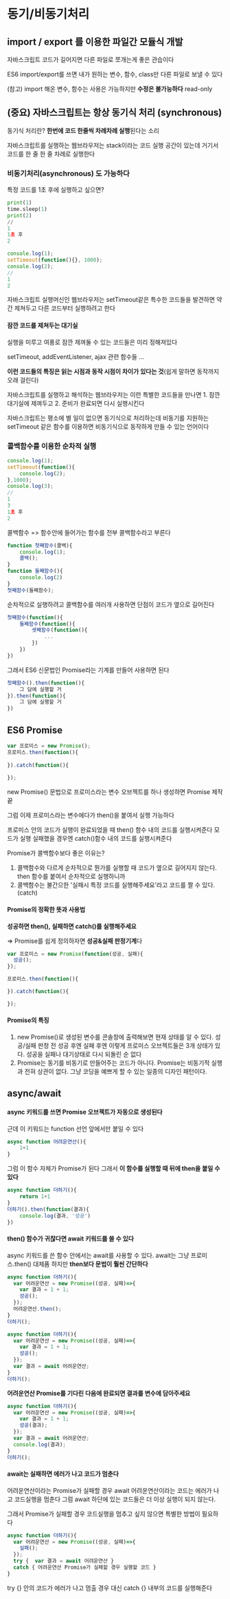 # 동기/비동기처리  

## import / export 를 이용한 파일간 모듈식 개발

자바스크립트 코드가 길어지면 다른 파일로 쪼개는게 좋은 관습이다

ES6 import/export를 쓰면 내가 원하는 변수, 함수, class만 다른 파일로 보낼 수 있다

(참고) import 해온 변수, 함수는 사용은 가능하지만 **수정은 불가능하다** read-only



## (중요) 자바스크립트는 항상 동기식 처리 (synchronous)

동기식 처리란? **한번에 코드 한줄씩 차례차례 실행**된다는 소리

자바스크립트를 실행하는 웹브라우저는 stack이라는 코드 실행 공간이 있는데 거기서 코드를 한 줄 한 줄 차례로 실행한다

### 비동기처리(asynchronous) 도 가능하다

특정 코드를 1초 후에 실행하고 싶으면?

```python
print(1)
time.sleep(1)
print(2)
// 
1
1초 후 
2
```

```js
console.log(1);
setTimeout(function(){}, 1000);
console.log(2);
//
1
2
```

자바스크립트 실행머신인 웹브라우저는 setTimeout같은 특수한 코드들을 발견하면 약간 제쳐두고 다른 코드부터 실행하려고 한다

#### 잠깐 코드를 제쳐두는 대기실

실행을 미루고 여픙로 잠깐 제껴둘 수 있는 코드들은 미리 정해져있다

setTimeout, addEventListener, ajax 관련 함수들 ...

**이런 코드들의 특징은 읽는 시점과 동작 시점이 차이가 있다는 것**(쉽게 말하면 동작까지 오래 걸린다)

자바스크립트를 실행하고 해석하는 웹브라우저는 이런 특별한 코드들을 만나면 1. 잠깐 대기실에 제껴두고 2. 준비가 완료되면 다시 실행시킨다



자바스크립트는 평소에 별 일이 없으면 동기식으로 처리하는데 비동기를 지원하는 setTimeout 같은 함수를 이용하면 비동기식으로 동작하게 만들 수 있는 언어이다



### 콜백함수를 이용한 순차적 실행

```js
console.log(1);
setTimeout(function(){
    console.log(2);
},1000);
console.log(3);
//
1
3
1초 후
2
```

콜백함수 => 함수안에 들어가는 함수를 전부 콜백함수라고 부른다

```js
function 첫째함수(콜백){
    console.log(1);
    콜백();
}
function 둘째함수(){
    console.log(2)
}
첫째함수(둘째함수);
```

순차적으로 실행하려고 콜백함수를 여러개 사용하면 단점이 코드가 옆으로 길어진다

```js
첫째함수(function(){
    둘째함수(function(){
        셋째함수(function(){
            ...
        })
    })
})
```

그래서 ES6 신문법인 Promise라는 기계를 만들어 사용하면 된다

```js
첫째함수().then(function(){
    그 담에 실행할 거
}).then(function(){
    그 담에 실행할 거
})
```



## ES6 Promise

```js
var 프로미스 = new Promise();
프로미스.then(function(){
    
}).catch(function(){
    
});
```

new Promise() 문법으로 프로미스라는 변수 오브젝트를 하나 생성하면 Promise 제작 끝

그럼 이제 프로미스라는 변수에다가 then()을 붙여서 실행 가능하다

프로미스 안의 코드가 실행이 완료되었을 때 then() 함수 내의 코드를 실행시켜준다 모드가 실행 실패했을 경우엔 catch()함수 내의 코드를 실행시켜준다



Promise가 콜백함수보다 좋은 이유는?

1. 콜백함수와 다르게 순차적으로 뭔가를 실행할 때 코드가 옆으로 길어지지 않는다. then 함수를 붙여서 순차적으로 실행하니까
2. 콜백함수는 불간으한 '실패시 특정 코드를 실행해주세요'라고 코드를 짤 수 있다.(catch)

#### Promise의 정확한 뜻과 사용법

**성공하면 then(), 실패하면 catch()를 실행해주세요**

=> Promise를 쉽게 정의하자면 **성공&실패 판정기계**다

```js
var 프로미스 = new Promise(function(성공, 실패){
  성공();
});

프로미스.then(function(){

}).catch(function(){

});
```

#### Promise의 특징

1. new Promise()로 생성된 변수를 콘솔창에 출력해보면 현재 상태를 알 수 있다. 
   성공/실패 판정 전 <pending>
   성공 후엔 <resolved>
   실패 후엔<rejected>
   이렇게 프로미스 오브젝트들은 3개 상태가 있다. 성공을 실패나 대기상태로 다시 되돌린 순 없다
2. Promise는 동기를 비동기로 만들어주는 코드가 아니다. Promise는 비동기적 실행과 전혀 상관이 없다. 그냥 코딩을 예쁘게 할 수 있는 일종의 디자인 패턴이다.



## async/await

#### async 키워드를 쓰면 Promise 오브젝트가 자동으로 생성된다

근데 이 키워드는 function 선언 앞에서만 붙일 수 있다

```js
async function 어려운연산(){
    1+1
}
```

그럼 이 함수 자체가 Promise가 된다 그래서 **이 함수를 실행할 때 뒤에 then을 붙일 수 있다**

```js
async function 더하기(){
    return 1+1
}
더하기().then(function(결과){
    console.log(결과, '성공')
})
```

#### then() 함수가 귀찮다면 await 키워드를 쓸 수 있다

async 키워드를 쓴 함수 안에서는 await를 사용할 수 있다. await는 그냥 프로미스.then() 대체품 하지만 **then보다 문법이 훨씬 간단하다**

```js
async function 더하기(){
  var 어려운연산 = new Promise((성공, 실패)=>{
    var 결과 = 1 + 1;
    성공();
  });
  어려운연산.then();
}
더하기();
```

```js
async function 더하기(){
  var 어려운연산 = new Promise((성공, 실패)=>{
    var 결과 = 1 + 1;
    성공();
  });
  var 결과 = await 어려운연산;
}
더하기();
```

**어려운연산 Promise를 기다린 다음에 완료되면 결과를 변수에 담아주세요**

```js
async function 더하기(){
  var 어려운연산 = new Promise((성공, 실패)=>{
    var 결과 = 1 + 1;
    성공(결과);
  });
  var 결과 = await 어려운연산;
  console.log(결과);
}
더하기();
```

#### await는 실패하면 에러가 나고 코드가 멈춘다

어려운연산이라는 Promise가 실패할 경우 await 어려운연산이라는 코드는 에러가 나고 코드실행을 멈춘다 그럼 await 하단에 있는 코드들은 더 이상 실행이 되지 않는다.

그래서 Promise가 실패할 경우 코드실행을 멈추고 싶지 않으면 특별한 방법이 필요하다

```js
async function 더하기(){
  var 어려운연산 = new Promise((성공, 실패)=>{
    실패();
  });
  try {  var 결과 = await 어려운연산 }
  catch { 어려운연산 Promise가 실패할 경우 실행할 코드 }
}
```

try {} 안의 코드가 에러가 나고 멈출 경우 대신 catch {} 내부의 코드를 실행해준다